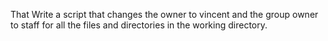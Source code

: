 That Write a script that changes the owner to vincent and the group owner to staff for all the files and directories in the working directory.
